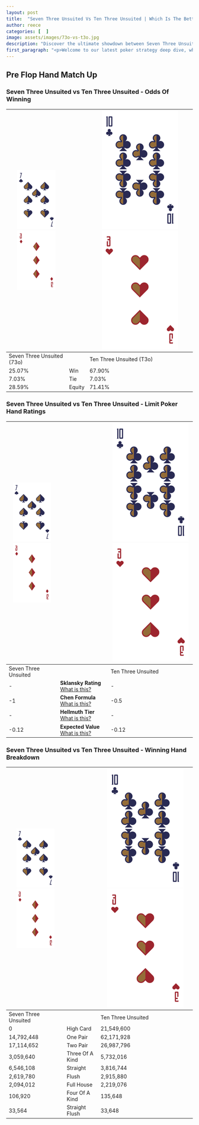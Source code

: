 ```yaml
---
layout: post
title:  "Seven Three Unsuited Vs Ten Three Unsuited | Which Is The Better Hand In Poker? A Complete Guide"
author: reece
categories: [  ]
image: assets/images/73o-vs-t3o.jpg
description: "Discover the ultimate showdown between Seven Three Unsuited and Ten Three Unsuited in poker! Uncover the odds, strategies, and scenarios where one hand triumphs over the other. Get ready to up your poker game with this thrilling analysis."
first_paragraph: "<p>Welcome to our latest poker strategy deep dive, where we're pitting two distinct hands against each other in a high-stakes showdown: Seven Three Unsuited vs Ten Three Unsuited.</p><p>In the dynamic world of poker, every decision counts, and knowing which hand holds the upper hand is key to your success at the table.</p><p>In this article, we'll dissect these two hands, explore the scenarios where one dominates the other, and equip you with the knowledge to make strategic choices that can tip the odds in your favor.</p><p>Get ready to unravel the intriguing dynamics of these poker hands and elevate your game to new heights.</p>"
---
```




[comment]: # (sp0)

## Pre Flop Hand Match Up

<div class="table hand-ratings" markdown="1"> 



### Seven Three Unsuited vs Ten Three Unsuited - Odds Of Winning


    
| ![image info](assets/images/hand1/7.png) ![image info](assets/images/hand1/3o.png) |  | ![image info](assets/images/hand2/T.png) ![image info](assets/images/hand2/3o.png) |
| -------- | -------- | -------- |
| Seven Three Unsuited (73o) |  | Ten Three Unsuited (T3o) |
| 25.07% | Win | 67.90% |
| 7.03% | Tie | 7.03% |
| 28.59% | Equity | 71.41% |




[comment]: # (sp1)



### Seven Three Unsuited vs Ten Three Unsuited - Limit Poker Hand Ratings


    
| ![image info](assets/images/hand1/7.png) ![image info](assets/images/hand1/3o.png) |  | ![image info](assets/images/hand2/T.png) ![image info](assets/images/hand2/3o.png) |
| -------- | -------- | -------- |
| Seven Three Unsuited |  | Ten Three Unsuited |
| - | **Sklansky Rating** [What is this?](/sklansky-rating-explained) | - |
| -1 | **Chen Formula** [What is this?](/chen-formula-explained) | -0.5 |
| - | **Hellmuth Tier** [What is this?](/Hellmuth-tier-explained) | - |
| -0.12 | **Expected Value** [What is this?](/expected-value-explained) | -0.12 |




[comment]: # (sp2)



### Seven Three Unsuited vs Ten Three Unsuited - Winning Hand Breakdown


    
| ![image info](assets/images/hand1/7.png) ![image info](assets/images/hand1/3o.png) |  | ![image info](assets/images/hand2/T.png) ![image info](assets/images/hand2/3o.png) |
| -------- | -------- | -------- |
| Seven Three Unsuited |  | Ten Three Unsuited |
| 0 | High Card | 21,549,600 |
| 14,792,448 | One Pair | 62,171,928 |
| 17,114,652 | Two Pair | 26,987,796 |
| 3,059,640 | Three Of A Kind | 5,732,016 |
| 6,546,108 | Straight | 3,816,744 |
| 2,619,780 | Flush | 2,915,880 |
| 2,094,012 | Full House | 2,219,076 |
| 106,920 | Four Of A Kind | 135,648 |
| 33,564 | Straight Flush | 33,648 |




[comment]: # (sp3)



</div>

[comment]: # (sp4)



[comment]: # (sp5)

